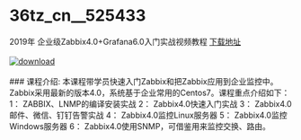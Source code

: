 # 36tz_cn__525433
2019年 企业级Zabbix4.0+Grafana6.0入门实战视频教程
[下载地址](http://www.36tz.cn/article/525433 "下载地址")
<br/></br>[![download](http://36tz.cn/muke_img/2019_06_1-52-300x248-7.png "下载地址")](http://www.36tz.cn/article/525433 "下载地址")
<br/></br>### 课程介绍:
本课程带学员快速入门Zabbix和把Zabbix应用到企业监控中。Zabbix采用最新的版本4.0，系统基于企业常用的Centos7。课程重点介绍如下：
1： ZABBIX、LNMP的编译安装实战
2： Zabbix4.0快速入门实战
3： Zabbix4.0邮件、微信、钉钉告警实战
4： Zabbix4.0监控Linux服务器
5： Zabbix4.0监控Windows服务器
6： Zabbix4.0使用SNMP，可借鉴用来监控交换、路由。


 
